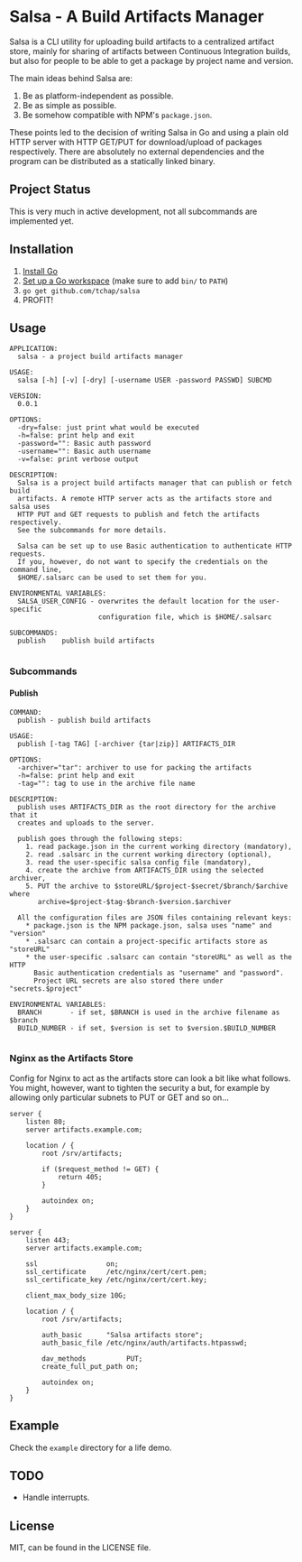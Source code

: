 # Salsa - A Build Artifacts Manager

Salsa is a CLI utility for uploading build artifacts to a centralized artifact
store, mainly for sharing of artifacts between Continuous Integration builds,
but also for people to be able to get a package by project name and version.

The main ideas behind Salsa are:

1. Be as platform-independent as possible.
2. Be as simple as possible.
3. Be somehow compatible with NPM's `package.json`.

These points led to the decision of writing Salsa in Go and using a plain old
HTTP server with HTTP GET/PUT for download/upload of packages respectively.
There are absolutely no external dependencies and the program can be distributed
as a statically linked binary.

## Project Status

This is very much in active development, not all subcommands are implemented
yet.

## Installation

1. [Install Go](http://golang.org/doc/install)
2. [Set up a Go workspace](http://golang.org/doc/code.html) (make sure to add `bin/` to `PATH`)
3. `go get github.com/tchap/salsa`
4. PROFIT!

## Usage

```
APPLICATION:
  salsa - a project build artifacts manager

USAGE:
  salsa [-h] [-v] [-dry] [-username USER -password PASSWD] SUBCMD

VERSION:
  0.0.1

OPTIONS:
  -dry=false: just print what would be executed
  -h=false: print help and exit
  -password="": Basic auth password
  -username="": Basic auth username
  -v=false: print verbose output

DESCRIPTION:
  Salsa is a project build artifacts manager that can publish or fetch build
  artifacts. A remote HTTP server acts as the artifacts store and salsa uses
  HTTP PUT and GET requests to publish and fetch the artifacts respectively.
  See the subcommands for more details.

  Salsa can be set up to use Basic authentication to authenticate HTTP requests.
  If you, however, do not want to specify the credentials on the command line,
  $HOME/.salsarc can be used to set them for you.

ENVIRONMENTAL VARIABLES:
  SALSA_USER_CONFIG - overwrites the default location for the user-specific
                      configuration file, which is $HOME/.salsarc

SUBCOMMANDS:
  publish	 publish build artifacts
  
```

### Subcommands

#### Publish

```
COMMAND:
  publish - publish build artifacts

USAGE:
  publish [-tag TAG] [-archiver {tar|zip}] ARTIFACTS_DIR

OPTIONS:
  -archiver="tar": archiver to use for packing the artifacts
  -h=false: print help and exit
  -tag="": tag to use in the archive file name

DESCRIPTION:
  publish uses ARTIFACTS_DIR as the root directory for the archive that it
  creates and uploads to the server.

  publish goes through the following steps:
    1. read package.json in the current working directory (mandatory),
    2. read .salsarc in the current working directory (optional),
    3. read the user-specific salsa config file (mandatory),
    4. create the archive from ARTIFACTS_DIR using the selected archiver,
    5. PUT the archive to $storeURL/$project-$secret/$branch/$archive where
       archive=$project-$tag-$branch-$version.$archiver

  All the configuration files are JSON files containing relevant keys:
    * package.json is the NPM package.json, salsa uses "name" and "version"
    * .salsarc can contain a project-specific artifacts store as "storeURL"
    * the user-specific .salsarc can contain "storeURL" as well as the HTTP
      Basic authentication credentials as "username" and "password".
      Project URL secrets are also stored there under "secrets.$project"

ENVIRONMENTAL VARIABLES:
  BRANCH       - if set, $BRANCH is used in the archive filename as $branch
  BUILD_NUMBER - if set, $version is set to $version.$BUILD_NUMBER
		
```

### Nginx as the Artifacts Store

Config for Nginx to act as the artifacts store can look a bit like what follows.
You might, however, want to tighten the security a but, for example by allowing
only particular subnets to PUT or GET and so on...

```
server {
	listen 80;
	server artifacts.example.com;

	location / {
		root /srv/artifacts;

		if ($request_method != GET) {
			return 405;
		}

		autoindex on;
	}
}

server {
	listen 443;
	server artifacts.example.com;

	ssl                 on;
	ssl_certificate     /etc/nginx/cert/cert.pem;
	ssl_certificate_key /etc/nginx/cert/cert.key;

	client_max_body_size 10G;

	location / {
		root /srv/artifacts;
		
		auth_basic      "Salsa artifacts store";
		auth_basic_file /etc/nginx/auth/artifacts.htpasswd;

		dav_methods          PUT;
		create_full_put_path on;

		autoindex on;
	}
}
```

## Example

Check the `example` directory for a life demo.

## TODO

* Handle interrupts.

## License

MIT, can be found in the LICENSE file.
